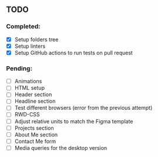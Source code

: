 ## TODO

### Completed:
- [X] Setup folders tree
- [X] Setup linters
- [X] Setup GitHub actions to run tests on pull request

### Pending:
- [ ] Animations
- [ ] HTML setup
- [ ] Header section
- [ ] Headline section
- [ ] Test different browsers (error from the previous attempt)
- [ ] RWD-CSS
- [ ] Adjust relative units to match the Figma template
- [ ] Projects section
- [ ] About Me section
- [ ] Contact Me form
- [ ] Media queries for the desktop version